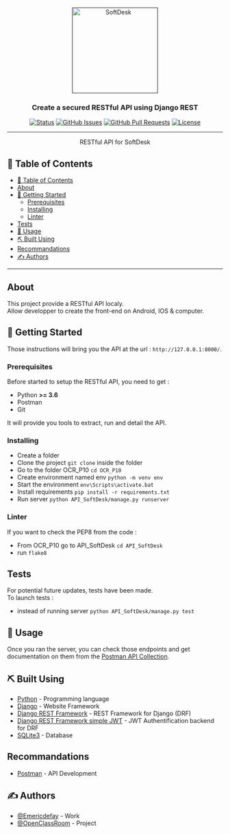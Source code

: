 <p align="center">
  <a href="" rel="noopener">
    <img width=200px height=200px src="https://user.oc-static.com/upload/2020/09/22/16007803099977_P8%20%281%29.png" alt="SoftDesk">
  </a>
</p>

<h3 align="center">Create a secured RESTful API using Django REST</h3>

<div align="center">

[![Status](https://img.shields.io/badge/status-active-success.svg)]()
[![GitHub Issues](https://img.shields.io/github/issues/Emericdefay/OCR_P10.svg)](https://github.com/Emericdefay/OCR_P10/issues)
[![GitHub Pull Requests](https://img.shields.io/github/issues-pr/Emericdefay/OCR_P10.svg)](https://github.com/Emericdefay/OCR_P10/pulls)
[![License](https://img.shields.io/badge/license-MIT-blue.svg)](/LICENSE)

</div>

---

<p align="center"> RESTful API for SoftDesk
    <br> 
</p>

## 📝 Table of Contents

- [📝 Table of Contents](#-table-of-contents)
- [About <a name="about"></a>](#about-)
- [🏁 Getting Started <a name="getting_started"></a>](#-getting-started-)
  - [Prerequisites](#prerequisites)
  - [Installing](#installing)
  - [Linter](#linter)
- [Tests <a name = "tests"></a>](#tests-)
- [🎈 Usage <a name = "usage"></a>](#-usage-)
- [⛏️ Built Using <a name = "built_using"></a>](#️-built-using-)
- [Recommandations <a name = "recommandations"></a>](#recommandations-)
- [✍️ Authors <a name = "authors"></a>](#️-authors-)

---

## About <a name="about"></a>

<p>
This project provide a RESTful API localy.<br>
Allow developper to create the front-end on Android, IOS & computer.
</p>

## 🏁 Getting Started <a name="getting_started"></a>

Those instructions will bring you the API at the url : `http://127.0.0.1:8000/`.<br>

### Prerequisites

<p>Before started to setup the RESTful API, you need to get : </p>
<ul>
  <li>Python <strong>>= 3.6</strong></li>
  <li>Postman</li>
  <li>Git</li>
</ul>
<p>It will provide you tools to extract, run and detail the API.</p>

### Installing

- Create a folder
- Clone the project `git clone` inside the folder
- Go to the folder OCR_P10 `cd OCR_P10`
- Create environment named env `python -m venv env`
- Start the environment `env\Scripts\activate.bat`
- Install requirements `pip install -r requirements.txt`
- Run server `python API_SoftDesk/manage.py runserver`

### Linter

If you want to check the PEP8 from the code :

- From OCR_P10 go to API_SoftDesk `cd API_SoftDesk`
- run `flake8`

## Tests <a name = "tests"></a>

For potential future updates, tests have been made.<br>
To launch tests :
- instead of running server `python API_SoftDesk/manage.py test`


## 🎈 Usage <a name = "usage"></a>

<p>Once you ran the server, you can check those endpoints and get documentation on them from the <a href="https://documenter.getpostman.com/view/15717033/TzXwFyk3">Postman API Collection</a>.</p>

## ⛏️ Built Using <a name = "built_using"></a>

- [Python](https://www.python.org/) - Programming language
- [Django](https://www.djangoproject.com/) - Website Framework
- [Django REST Framework](https://www.django-rest-framework.org/) - REST Framework for Django (DRF)
- [Django REST Framework simple JWT](https://django-rest-framework-simplejwt.readthedocs.io/en/latest/index.html) - JWT Authentification backend for DRF
- [SQLite3](https://www.sqlite.org/index.html) - Database

## Recommandations <a name = "recommandations"></a>

- [Postman](https://www.postman.com/) - API Development

## ✍️ Authors <a name = "authors"></a>

- [@Emericdefay](https://github.com/Emericdefay) - Work
- [@OpenClassRoom](https://openclassrooms.com/) - Project

